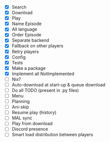 - [X] Search
- [X] Download
- [X] Play
- [X] Name Episode
- [X] All language
- [X] Order Episode
- [X] Separate backend
- [X] Fallback on other players
- [X] Retry players
- [X] Config
- [X] Tests
- [X] Make a package
- [X] Implement all NotImplemented
- [ ] Nix?
- [ ] Auto-download at start-up & queue download
- [ ] Do all TODO (present in .py files)
- [ ] Menu
- [ ] Planning
- [ ] Ani-skip
- [ ] Resume play (history)
- [ ] MAL sync
- [ ] Play from download
- [ ] Discord presence
- [ ] Smart load distribution between players
